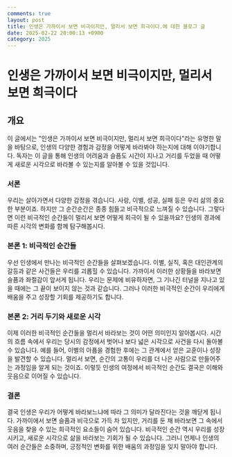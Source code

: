 ```yaml
---
comments: true
layout: post
title: 인생은 가까이서 보면 비극이지만, 멀리서 보면 희극이다.에 대한 블로그 글
date: 2025-02-22 20:00:13 +0900
category: 2025
---
```


# 인생은 가까이서 보면 비극이지만, 멀리서 보면 희극이다

## 개요
이 글에서는 "인생은 가까이서 보면 비극이지만, 멀리서 보면 희극이다"라는 유명한 말을 바탕으로, 인생의 다양한 경험과 감정을 어떻게 바라봐야 하는지에 대해 이야기합니다. 독자는 이 글을 통해 인생의 어려움과 슬픔도 시간이 지나고 거리를 두었을 때 어떻게 새로운 시각으로 바라볼 수 있는지를 알아볼 수 있을 것입니다.

### 서론
우리는 살아가면서 다양한 감정을 겪습니다. 사랑, 이별, 성공, 실패 등은 우리 삶의 중요한 부분이죠. 하지만 그 순간순간은 종종 힘들고 비극적으로 느껴질 수 있습니다. 그렇다면 이런 비극적인 순간들이 멀리서 보면 어떻게 희극이 될 수 있을까요? 인생의 경과에 따른 시각의 변화를 함께 탐구해봅시다.

### 본론 1: 비극적인 순간들
우선 인생에서 만나는 비극적인 순간들을 살펴보겠습니다. 이별, 실직, 혹은 대인관계의 갈등과 같은 사건들은 우리를 괴롭힐 수 있습니다. 가까이서 이러한 상황들을 바라보면 슬픔과 좌절감이 앞서게 됩니다. 우리는 문제에 비유하자면, 그 기나긴 터널을 지나고 있을 때에는 그 끝이 보이지 않는 것과 같습니다. 그러나 이러한 비극적인 순간이 우리에게 배움을 주고 성장할 기회를 제공하기도 합니다.

### 본론 2: 거리 두기와 새로운 시각
이제 이러한 비극적인 순간들을 멀리서 바라보는 것이 어떤 의미인지 알아봅시다. 시간의 흐름 속에서 우리는 당시의 감정에서 벗어나 보다 넓은 시각으로 사건을 다시 돌아볼 수 있습니다. 예를 들어, 이별의 아픔을 경험한 후에는 그 관계에서 얻은 교훈이나 성장을 발견할 수 있습니다. 멀리서 보면, 순간의 고통이 우리를 더 나은 사람으로 만들어주는 과정임을 알게 되는 것이죠. 이렇듯 인생의 여정에서 비극적인 순간도 결국은 이해와 웃음으로 이어질 수 있습니다.

### 결론
결국 인생은 우리가 어떻게 바라보느냐에 따라 그 의미가 달라진다는 것을 깨닫게 됩니다. 가까이에서 보면 슬픔과 비극으로 가득 차 있지만, 거리를 둔 채 바라보면 그 속에서 웃음을 찾을 수 있는 희극적인 요소들이 숨어 있습니다. 비극적인 순간 역시 우리를 성장시키고, 새로운 시각으로 삶을 바라보는 기회가 될 수 있습니다. 그러니 언제나 인생의 여러 순간들은 소중하며, 긍정적인 변화를 위한 배움의 과정임을 잊지 말아야 합니다.